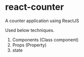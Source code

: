 # react-counter
A counter application using ReactJS

Used below techniques.
1. Components (Class component)
2. Props (Property)
3. state
